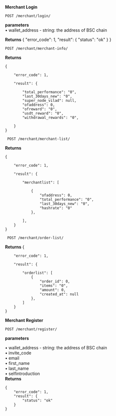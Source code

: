 **Merchant Login**

    POST /merchant/login/


**parameters**  
• wallet_address - string: the address of BSC chain
  
**Returns**
    {
        "error_code": 1,
        "result": {
            "status": "ok"
        }
    }
    
    POST /merchant/merchant-info/
    
**Returns**

    {  

        "error_code": 1,  
        
        "result": {  
        
            "total_performance": "0",  
            "last_30days_new": "0",  
            "super_node_vilad": null,  
            "ofaddress": 0,  
            "ofreward": "0",  
            "usdt_reward": "0",  
            "withdrawal_rewards": "0",  
            
        }
    }  

     POST /merchant/merchant-list/
     
**Returns**

    {  

        "error_code": 1,  
        
        "result": {  

            "merchantlist": [  
            
                {  
                    "ofaddress": 0,  
                    "total_performance": "0",  
                    "last_30days_new": "0",  
                    "hashrate": "0"  
                },  
                
            ],  
        }
    }  
    
     POST /merchant/order-list/
     
**Returns**
    {  

        "error_code": 1,  
        
        "result": {  
 
            "orderlist": [
                {
                    "order_id": 0,
                    "items": "0",
                    "amount": 0,
                    "created_at": null
                },
            ]
        }
    }  

**Merchant Register**

    POST /merchant/register/

**parameters**
  
• wallet_address - string: the address of BSC chain  
• invite_code  
• email  
• first_name  
• last_name  
• selfintroduction  
**Returns**  

    {
        "error_code": 1,
        "result": {
            "status": "ok"
        }
    }

